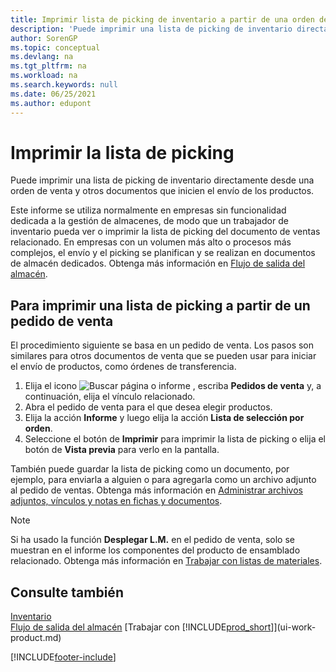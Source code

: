 ```yaml
---
title: Imprimir lista de picking de inventario a partir de una orden de venta
description: 'Puede imprimir una lista de picking de inventario directamente desde una orden de venta, ventas, factura y otros documentos de venta de salida.'
author: SorenGP
ms.topic: conceptual
ms.devlang: na
ms.tgt_pltfrm: na
ms.workload: na
ms.search.keywords: null
ms.date: 06/25/2021
ms.author: edupont
---
```

# <a name="print-the-picking-list"></a><a name="print-the-picking-list"></a><a name="print-the-picking-list"></a>Imprimir la lista de picking

Puede imprimir una lista de picking de inventario directamente desde una orden de venta y otros documentos que inicien el envío de los productos.

Este informe se utiliza normalmente en empresas sin funcionalidad dedicada a la gestión de almacenes, de modo que un trabajador de inventario pueda ver o imprimir la lista de picking del documento de ventas relacionado. En empresas con un volumen más alto o procesos más complejos, el envío y el picking se planifican y se realizan en documentos de almacén dedicados. Obtenga más información en [Flujo de salida del almacén](design-details-outbound-warehouse-flow.md).

## <a name="to-print-a-picking-list-from-a-sales-order"></a><a name="to-print-a-picking-list-from-a-sales-order"></a><a name="to-print-a-picking-list-from-a-sales-order"></a>Para imprimir una lista de picking a partir de un pedido de venta

El procedimiento siguiente se basa en un pedido de venta. Los pasos son similares para otros documentos de venta que se pueden usar para iniciar el envío de productos, como órdenes de transferencia.

1. Elija el icono ![Buscar página o informe](media/ui-search/search_small.png "Icono de Buscar por página o informe") , escriba **Pedidos de venta** y, a continuación, elija el vínculo relacionado.  
2. Abra el pedido de venta para el que desea elegir productos.  
3. Elija la acción **Informe** y luego elija la acción **Lista de selección por orden**.  
4. Seleccione el botón de **Imprimir** para imprimir la lista de picking o elija el botón de **Vista previa** para verlo en la pantalla.

También puede guardar la lista de picking como un documento, por ejemplo, para enviarla a alguien o para agregarla como un archivo adjunto al pedido de ventas. Obtenga más información en [Administrar archivos adjuntos, vínculos y notas en fichas y documentos](ui-how-add-link-to-record.md).

> [!NOTE]
> Si ha usado la función **Desplegar L.M.** en el pedido de venta, solo se muestran en el informe los componentes del producto de ensamblado relacionado. Obtenga más información en [Trabajar con listas de materiales](inventory-how-work-BOMs.md).

## <a name="see-also"></a><a name="see-also"></a><a name="see-also"></a>Consulte también

[Inventario](inventory-manage-inventory.md)  
[Flujo de salida del almacén](design-details-outbound-warehouse-flow.md)
[Trabajar con [!INCLUDE[prod_short](includes/prod_short.md)]](ui-work-product.md)  

[!INCLUDE[footer-include](includes/footer-banner.md)]
